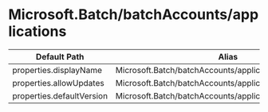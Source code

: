 # Microsoft.Batch/batchAccounts/applications

| Default Path | Alias |
|---|---|
| properties.displayName | Microsoft.Batch/batchAccounts/applications/displayName |
| properties.allowUpdates | Microsoft.Batch/batchAccounts/applications/allowUpdates |
| properties.defaultVersion | Microsoft.Batch/batchAccounts/applications/defaultVersion |

